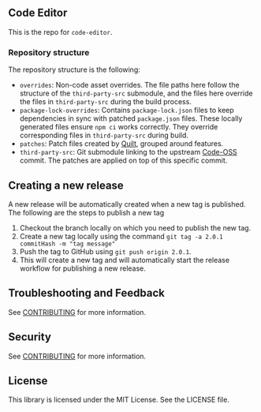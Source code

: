 ## Code Editor

This is the repo for `code-editor`.

### Repository structure

The repository structure is the following:
- `overrides`: Non-code asset overrides. The file paths here follow the structure of the `third-party-src` submodule, and the files here override the files in `third-party-src` during the build process.
- `package-lock-overrides`: Contains `package-lock.json` files to keep dependencies in sync with patched `package.json` files. These locally generated files ensure `npm ci` works correctly. They override corresponding files in `third-party-src` during build.
- `patches`: Patch files created by [Quilt](https://linux.die.net/man/1/quilt), grouped around features.
- `third-party-src`: Git submodule linking to the upstream [Code-OSS](https://github.com/microsoft/vscode/) commit. The patches are applied on top of this specific commit.

## Creating a new release

A new release will be automatically created when a new tag is published. The following are the steps to publish a new tag
1. Checkout the branch locally on which you need to publish the new tag.
1. Create a new tag locally using the command `git tag -a 2.0.1 commitHash -m "tag message"`
1. Push the tag to GitHub using `git push origin 2.0.1`.
1. This will create a new tag and will automatically start the release workflow for publishing a new release.

## Troubleshooting and Feedback

See [CONTRIBUTING](CONTRIBUTING.md#reporting-bugsfeature-requests) for more information.

## Security

See [CONTRIBUTING](CONTRIBUTING.md#security-issue-notifications) for more information.

## License

This library is licensed under the MIT License. See the LICENSE file.

